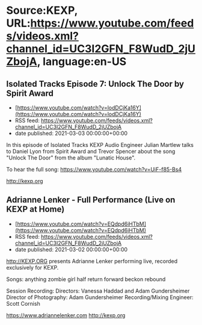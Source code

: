 # Source:KEXP, URL:https://www.youtube.com/feeds/videos.xml?channel_id=UC3I2GFN_F8WudD_2jUZbojA, language:en-US

## Isolated Tracks Episode 7: Unlock The Door by Spirit Award
 - [https://www.youtube.com/watch?v=lodDCjKa16Y](https://www.youtube.com/watch?v=lodDCjKa16Y)
 - RSS feed: https://www.youtube.com/feeds/videos.xml?channel_id=UC3I2GFN_F8WudD_2jUZbojA
 - date published: 2021-03-03 00:00:00+00:00

In this episode of Isolated Tracks KEXP Audio Engineer Julian Martlew talks to Daniel Lyon from Spirit Award and Trevor Spencer about the song "Unlock The Door" from the album "Lunatic House".

To hear the full song: https://www.youtube.com/watch?v=UiF-f85-Bs4

http://kexp.org

## Adrianne Lenker - Full Performance (Live on KEXP at Home)
 - [https://www.youtube.com/watch?v=EQdpd6iHTbM](https://www.youtube.com/watch?v=EQdpd6iHTbM)
 - RSS feed: https://www.youtube.com/feeds/videos.xml?channel_id=UC3I2GFN_F8WudD_2jUZbojA
 - date published: 2021-03-02 00:00:00+00:00

http://KEXP.ORG presents Adrianne Lenker performing live, recorded exclusively for KEXP.

Songs:
anything
zombie girl
half return
forward beckon rebound

Session Recording:
Directors: Vanessa Haddad and Adam Gundersheimer
Director of Photography: Adam Gundersheimer
Recording/Mixing Engineer: Scott Cornish

https://www.adriannelenker.com
http://kexp.org

